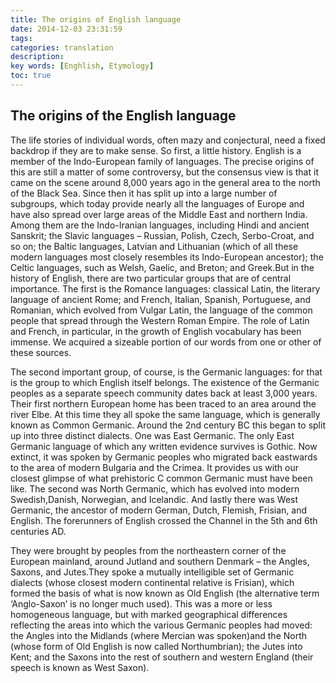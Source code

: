 ```yaml
---
title: The origins of English language
date: 2014-12-03 23:31:59
tags: 
categories: translation
description: 
key words: [Enghlish, Etymology]
toc: true
---
```


## The origins of the English language

The life stories of individual words, often mazy and conjectural, need a fixed backdrop if they are to make sense.<!--more--> So first, a little history. English is a member of the Indo-European family of languages. The precise origins of this are still a matter of some controversy, but the consensus view is that it came on the scene around 8,000 years ago in the general area to the north of the Black Sea. Since then it has split up into a large number of subgroups, which today provide nearly all the languages of Europe and have also spread over large areas of the Middle East and northern India. Among them are the Indo-Iranian languages, including Hindi and ancient Sanskrit; the Slavic languages – Russian, Polish, Czech, Serbo-Croat, and so on; the Baltic languages, Latvian and Lithuanian (which of all these modern languages most closely resembles its Indo-European ancestor); the Celtic languages, such as Welsh, Gaelic, and Breton; and Greek.But in the history of English, there are two particular groups that are of central importance. The first is the Romance languages: classical Latin, the literary language of ancient Rome; and French, Italian, Spanish, Portuguese, and Romanian, which evolved from Vulgar Latin, the language of the common people that spread through the Western Roman Empire. The role of Latin and French, in particular, in the growth of English vocabulary has been immense. We acquired a sizeable portion of our words from one or other of these sources.

The second important group, of course, is the Germanic languages: for that is the group to which English itself belongs. The existence of the Germanic peoples as a separate speech community dates back at least 3,000 years. Their first northern European home has been traced to an area around the river Elbe. At this time they all spoke the same language, which is generally known as Common Germanic.
Around the 2nd century BC this began to split up into three distinct dialects. One was East Germanic. The only East Germanic language of which any written evidence survives is Gothic. Now extinct, it was spoken by Germanic peoples who migrated back eastwards to the area of modern Bulgaria and the Crimea. It provides us with our closest glimpse of what prehistoric C common Germanic must have been like. The second was North Germanic, which has evolved into modern Swedish,Danish, Norwegian, and Icelandic. And lastly there was West Germanic, the ancestor of modern German, Dutch, Flemish, Frisian, and English.
The forerunners of English crossed the Channel in the 5th and 6th centuries AD.

They were brought by peoples from the northeastern corner of the European mainland, around Jutland and southern Denmark – the Angles, Saxons, and Jutes.They spoke a mutually intelligible set of Germanic dialects (whose closest modern continental relative is Frisian), which formed the basis of what is now known as Old English (the alternative term ‘Anglo-Saxon’ is no longer much used). This was a more or less homogeneous language, but with marked geographical differences reflecting the areas into which the various Germanic peoples had moved: the Angles into the Midlands (where Mercian was spoken)and the North (whose form of Old English is now called Northumbrian); the Jutes into Kent; and the Saxons into the rest of southern and western England (their speech is known as West Saxon).




